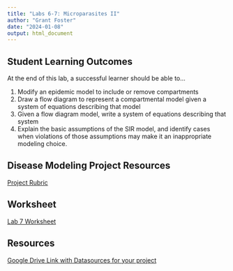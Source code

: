 ```yaml
---
title: "Labs 6-7: Microparasites II"
author: "Grant Foster"
date: "2024-01-08"
output: html_document
---
```



## Student Learning Outcomes

At the end of this lab, a successful learner should be able to…

1. Modify an epidemic model to include or remove compartments
2. Draw a flow diagram to represent a compartmental model given a system of equations describing that model
3. Given a flow diagram model, write a system of equations describing that system
4. Explain the basic assumptions of the SIR model, and identify cases when violations of those assumptions may make it an inappropriate modeling choice. 

## Disease Modeling Project Resources
[Project Rubric](/lab/lab7/RubricS25.docx)


## Worksheet
[Lab 7 Worksheet](/lab/lab7/ModelingProjectReflection.docx)


## Resources
[Google Drive Link with Datasources for your project](https://docs.google.com/spreadsheets/d/1afqbqwTSlRRkoE8v2I2N8o70gRLbdnqKnKyyoDburQw/edit?usp=sharing)
